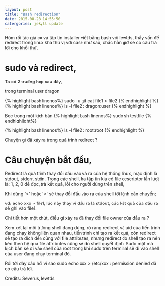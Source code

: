 ```yaml
---
layout: post
title: "Bash redirection"
date: 2015-08-28 14:55:50
catergories: jekyll update
---
```

Hôm rồi tác giả có vá tập tin installer viết bằng bash với lewtds, thấy
vấn đề redirect trong linux khá thú vị với case như sau, chắc hẳn giờ sẽ
có câu trả lời cho khối thứ,


# sudo và redirect,


Ta có 2 trường hợp sau đây,

trong terminal user dragon

{% highlight bash linenos%} sudo -u git cat file1 > file2 {% endhighlight %} 
{% highlight bash linenos%} ls -l file2 : dragon:user {% endhighlight %}

Bọc trong một kịch bản
{% highlight bash linenos%} sudo sh testfile {% endhighlight%}

{% highlight bash linenos%} ls -l file2 : root:root {% endhighlight %}


Chuyện gì đã xảy ra trong quá trình redirect ?


# Câu chuyện bắt đầu,

Redirect là quá trình thay đổi đầu vào và ra của hệ thống linux, mặc
định là stdout, stderr, stdin. Trong các shell, ba tập tin kia có file
descriptor lần lượt là: 1, 2, 0 để đọc, trả kết quả, lỗi cho người dùng
trên shell,


Khi dùng '>' hoặc '<' sẽ thay đổi đầu vào ra của shell tới lệnh cần
chuyển;

vd: echo xxx > file1, lúc này thay vì đầu ra là stdout, các kết quả của
đầu ra sẽ ghi vào file1. 


Chi tiết hơn một chút, điều gì xảy ra đã thay đổi file owner của đầu ra
?


Xem xét lại môi trường shell đang dùng, rõ ràng redirect và uid của tiến
trình đang chạy không liên quan nhau, tiến trình chỉ tạo ra kết quả, còn
redirect sẽ tạo ra đích đến cùng với file attributes, nhưng redirect do
shell tạo ra nên kéo theo hệ quả file attributes cũng sẽ do shell quyết
định. Sudo một mã kịch bản sẽ đi vào shell của root trong khi sudo trên
terminal sẽ đi vào shell của user đang chạy terminal đó.


Rồi tới đây câu hỏi vì sao sudo echo xxx > /etc/xxx : permission denied
đã có câu trả lời.


Credits: Severus, lewtds




